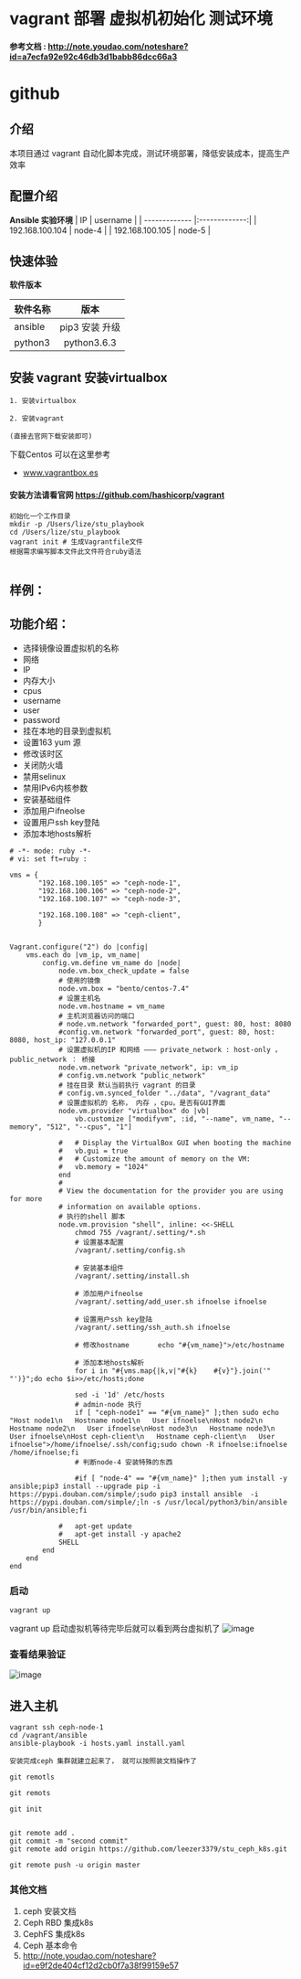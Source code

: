 # vagrant 部署 虚拟机初始化 测试环境
#### 参考文档 : http://note.youdao.com/noteshare?id=a7ecfa92e92c46db3d1babb86dcc66a3
# github

## 介绍

本项目通过 vagrant 自动化脚本完成，测试环境部署，降低安装成本，提高生产效率

## 配置介绍

**Ansible 实验环境**
|     IP        |   username    |
| ------------- |:-------------:|
| 192.168.100.104 | node-4 |
| 192.168.100.105 | node-5 |

## 快速体验

**软件版本**

| 软件名称        | 版本        |
| ------------- |:-------------:|
| ansible      | pip3 安装 升级|
| python3      |   python3.6.3|

## 安装 vagrant 安装virtualbox
```
1. 安装virtualbox

2. 安装vagrant

(直接去官网下载安装即可)
```
下载Centos 可以在这里参考
- www.vagrantbox.es 


#### 安装方法请看官网 https://github.com/hashicorp/vagrant


```
初始化一个工作目录
mkdir -p /Users/lize/stu_playbook
cd /Users/lize/stu_playbook
vagrant init # 生成Vagrantfile文件
根据需求编写脚本文件此文件符合ruby语法


```
## 样例：
## 功能介绍：
- 选择镜像设置虚拟机的名称
- 网络
- IP
- 内存大小
- cpus
- username
- user
- password
- 挂在本地的目录到虚拟机
- 设置163 yum 源
- 修改该时区
- 关闭防火墙
- 禁用selinux
- 禁用IPv6内核参数
- 安装基础组件
- 添加用户ifneolse
- 设置用户ssh key登陆
- 添加本地hosts解析



```
# -*- mode: ruby -*-
# vi: set ft=ruby :

vms = {
       "192.168.100.105" => "ceph-node-1",
       "192.168.100.106" => "ceph-node-2",
       "192.168.100.107" => "ceph-node-3",

       "192.168.100.108" => "ceph-client",
       }


Vagrant.configure("2") do |config|
    vms.each do |vm_ip, vm_name|
        config.vm.define vm_name do |node|
            node.vm.box_check_update = false
            # 使用的镜像
            node.vm.box = "bento/centos-7.4"
            # 设置主机名
            node.vm.hostname = vm_name
            # 主机浏览器访问的端口
            # node.vm.network "forwarded_port", guest: 80, host: 8080
            #config.vm.network "forwarded_port", guest: 80, host: 8080, host_ip: "127.0.0.1"
            # 设置虚拟机的IP 和网络 ——— private_network : host-only ， public_network ： 桥接
            node.vm.network "private_network", ip: vm_ip
            # config.vm.network "public_network"
            # 挂在目录 默认当前执行 vagrant 的目录
            # config.vm.synced_folder "../data", "/vagrant_data"
            # 设置虚拟机的 名称， 内存 ，cpu，是否有GUI界面
            node.vm.provider "virtualbox" do |vb|
                vb.customize ["modifyvm", :id, "--name", vm_name, "--memory", "512", "--cpus", "1"]

            #   # Display the VirtualBox GUI when booting the machine
            #   vb.gui = true
            #   # Customize the amount of memory on the VM:
            #   vb.memory = "1024"
            end
            #
            # View the documentation for the provider you are using for more
            # information on available options.
            # 执行的shell 脚本
            node.vm.provision "shell", inline: <<-SHELL
                chmod 755 /vagrant/.setting/*.sh
                # 设置基本配置
                /vagrant/.setting/config.sh

                # 安装基本组件
                /vagrant/.setting/install.sh

                # 添加用户ifneolse
                /vagrant/.setting/add_user.sh ifnoelse ifnoelse

                # 设置用户ssh key登陆
                /vagrant/.setting/ssh_auth.sh ifnoelse

                # 修改hostname       echo "#{vm_name}">/etc/hostname

                # 添加本地hosts解析
                for i in "#{vms.map{|k,v|"#{k}    #{v}"}.join('" "')}";do echo $i>>/etc/hosts;done

                sed -i '1d' /etc/hosts
                # admin-node 执行
                if [ "ceph-node1" == "#{vm_name}" ];then sudo echo "Host node1\n   Hostname node1\n   User ifnoelse\nHost node2\n   Hostname node2\n   User ifnoelse\nHost node3\n   Hostname node3\n   User ifnoelse\nHost ceph-client\n   Hostname ceph-client\n   User ifnoelse">/home/ifnoelse/.ssh/config;sudo chown -R ifnoelse:ifnoelse /home/ifnoelse;fi
                # 判断node-4 安装特殊的东西

                #if [ "node-4" == "#{vm_name}" ];then yum install -y ansible;pip3 install --upgrade pip -i https://pypi.douban.com/simple/;sudo pip3 install ansible  -i https://pypi.douban.com/simple/;ln -s /usr/local/python3/bin/ansible  /usr/bin/ansible;fi

            #   apt-get update
            #   apt-get install -y apache2
            SHELL
        end
    end
end
```
### 启动
```
vagrant up
```


vagrant up 启动虚拟机等待完毕后就可以看到两台虚拟机了
![image](https://note.youdao.com/yws/public/resource/f4adbece08d04ad79f5f68e97177f7ce/xmlnote/9CE0FFA9117E493EB37182EF78A3CD8E/5984)


### 查看结果验证
![image](https://note.youdao.com/yws/public/resource/f4adbece08d04ad79f5f68e97177f7ce/xmlnote/FAEF09FB83AE4234BB43DF4E891A7739/5118)
## 进入主机

```
vagrant ssh ceph-node-1
cd /vagrant/ansible
ansible-playbook -i hosts.yaml install.yaml

安装完成ceph 集群就建立起来了， 就可以按照装文档操作了
```
```angular2html
git remotls

git remots

git init


git remote add .
git commit -m "second commit"
git remote add origin https://github.com/leezer3379/stu_ceph_k8s.git

git remote push -u origin master
```

### 其他文档
1. ceph 安装文档
2. Ceph RBD 集成k8s
3. CephFS 集成k8s
4. Ceph 基本命令
5. http://note.youdao.com/noteshare?id=e9f2de404cf12d2cb0f7a38f99159e57